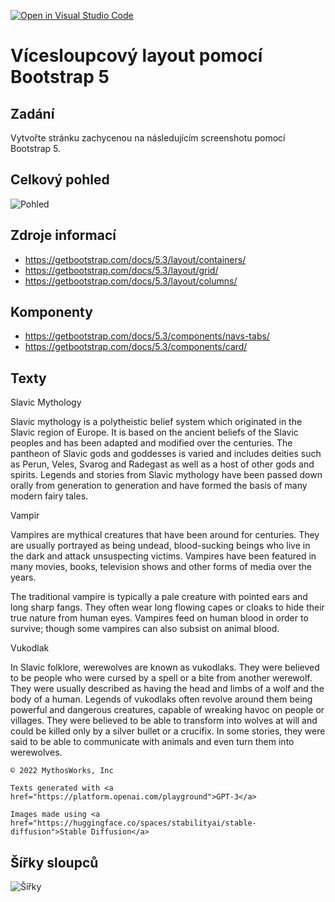 [![Open in Visual Studio Code](https://classroom.github.com/assets/open-in-vscode-c66648af7eb3fe8bc4f294546bfd86ef473780cde1dea487d3c4ff354943c9ae.svg)](https://classroom.github.com/online_ide?assignment_repo_id=10486695&assignment_repo_type=AssignmentRepo)
# Vícesloupcový layout pomocí Bootstrap 5

## Zadání

Vytvořte stránku zachycenou na následujícím screenshotu pomocí Bootstrap 5.

## Celkový pohled

![Pohled](screenshots/full_view.jpeg)

## Zdroje informací

* https://getbootstrap.com/docs/5.3/layout/containers/
* https://getbootstrap.com/docs/5.3/layout/grid/
* https://getbootstrap.com/docs/5.3/layout/columns/

## Komponenty

* https://getbootstrap.com/docs/5.3/components/navs-tabs/
* https://getbootstrap.com/docs/5.3/components/card/

## Texty

Slavic Mythology

Slavic mythology is a polytheistic belief system which originated in the Slavic region of Europe. It is based on the ancient beliefs of the Slavic peoples and has been adapted and modified over the centuries. The pantheon of Slavic gods and goddesses is varied and includes deities such as Perun, Veles, Svarog and Radegast as well as a host of other gods and spirits. Legends and stories from Slavic mythology have been passed down orally from generation to generation and have formed the basis of many modern fairy tales.

Vampir

Vampires are mythical creatures that have been around for centuries. They are usually portrayed as being undead, blood-sucking beings who live in the dark and attack unsuspecting victims. Vampires have been featured in many movies, books, television shows and other forms of media over the years.

The traditional vampire is typically a pale creature with pointed ears and long sharp fangs. They often wear long flowing capes or cloaks to hide their true nature from human eyes. Vampires feed on human blood in order to survive; though some vampires can also subsist on animal blood.

Vukodlak

In Slavic folklore, werewolves are known as vukodlaks. They were believed to be people who were cursed by a spell or a bite from another werewolf. They were usually described as having the head and limbs of a wolf and the body of a human. Legends of vukodlaks often revolve around them being powerful and dangerous creatures, capable of wreaking havoc on people or villages. They were believed to be able to transform into wolves at will and could be killed only by a silver bullet or a crucifix. In some stories, they were said to be able to communicate with animals and even turn them into werewolves.



    © 2022 MythosWorks, Inc

    Texts generated with <a href="https://platform.openai.com/playground">GPT-3</a>

    Images made using <a href="https://huggingface.co/spaces/stabilityai/stable-diffusion">Stable Diffusion</a>

## Šířky sloupců

![Šířky](screenshots/widths.jpeg)